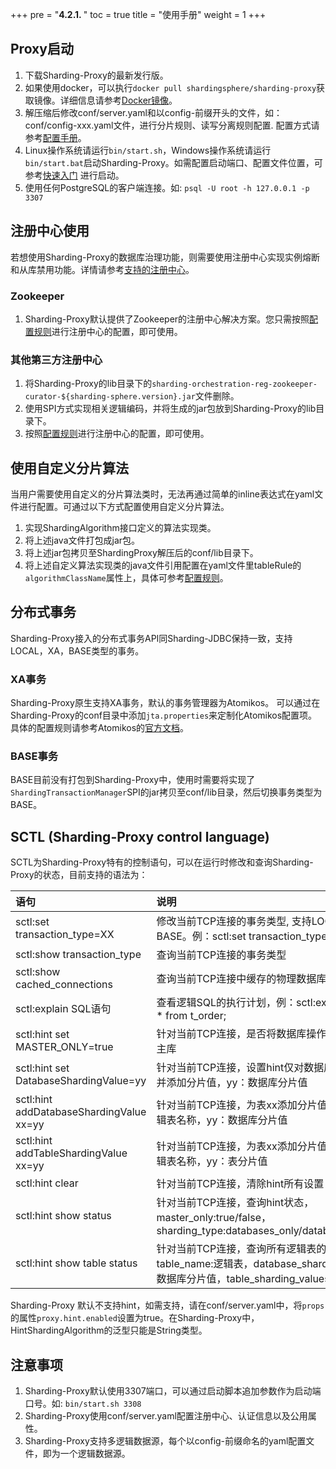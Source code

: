 +++
pre = "<b>4.2.1. </b>"
toc = true
title = "使用手册"
weight = 1
+++

## Proxy启动

1. 下载Sharding-Proxy的最新发行版。
1. 如果使用docker，可以执行`docker pull shardingsphere/sharding-proxy`获取镜像。详细信息请参考[Docker镜像](/cn/manual/sharding-proxy/docker/)。
1. 解压缩后修改conf/server.yaml和以config-前缀开头的文件，如：conf/config-xxx.yaml文件，进行分片规则、读写分离规则配置. 配置方式请参考[配置手册](/cn/manual/sharding-proxy/configuration/)。
1. Linux操作系统请运行`bin/start.sh`，Windows操作系统请运行`bin/start.bat`启动Sharding-Proxy。如需配置启动端口、配置文件位置，可参考[快速入门](/cn/quick-start/sharding-proxy-quick-start/)
进行启动。
1. 使用任何PostgreSQL的客户端连接。如: `psql -U root -h 127.0.0.1 -p 3307`

## 注册中心使用

若想使用Sharding-Proxy的数据库治理功能，则需要使用注册中心实现实例熔断和从库禁用功能。详情请参考[支持的注册中心](/cn/features/orchestration/supported-registry-repo/)。

### Zookeeper

1. Sharding-Proxy默认提供了Zookeeper的注册中心解决方案。您只需按照[配置规则](/cn/manual/sharding-proxy/configuration/)进行注册中心的配置，即可使用。

### 其他第三方注册中心

1. 将Sharding-Proxy的lib目录下的`sharding-orchestration-reg-zookeeper-curator-${sharding-sphere.version}.jar`文件删除。
1. 使用SPI方式实现相关逻辑编码，并将生成的jar包放到Sharding-Proxy的lib目录下。
1. 按照[配置规则](/cn/manual/sharding-proxy/configuration/)进行注册中心的配置，即可使用。

## 使用自定义分片算法

当用户需要使用自定义的分片算法类时，无法再通过简单的inline表达式在yaml文件进行配置。可通过以下方式配置使用自定义分片算法。

1. 实现ShardingAlgorithm接口定义的算法实现类。
1. 将上述java文件打包成jar包。
1. 将上述jar包拷贝至ShardingProxy解压后的conf/lib目录下。
1. 将上述自定义算法实现类的java文件引用配置在yaml文件里tableRule的`algorithmClassName`属性上，具体可参考[配置规则](/cn/manual/sharding-proxy/configuration/)。

## 分布式事务

Sharding-Proxy接入的分布式事务API同Sharding-JDBC保持一致，支持LOCAL，XA，BASE类型的事务。

### XA事务

Sharding-Proxy原生支持XA事务，默认的事务管理器为Atomikos。
可以通过在Sharding-Proxy的conf目录中添加`jta.properties`来定制化Atomikos配置项。
具体的配置规则请参考Atomikos的[官方文档](https://www.atomikos.com/Documentation/JtaProperties)。

### BASE事务

BASE目前没有打包到Sharding-Proxy中，使用时需要将实现了`ShardingTransactionManager`SPI的jar拷贝至conf/lib目录，然后切换事务类型为BASE。

## SCTL (Sharding-Proxy control language)

SCTL为Sharding-Proxy特有的控制语句，可以在运行时修改和查询Sharding-Proxy的状态，目前支持的语法为：

| 语句                                     | 说明                                                                                                                     |
|:----------------------------------------|:-------------------------------------------------------------------------------------------------------------------------|
|sctl:set transaction_type=XX             | 修改当前TCP连接的事务类型, 支持LOCAL，XA，BASE。例：sctl:set transaction_type=XA                                                |
|sctl:show transaction_type               | 查询当前TCP连接的事务类型                                                                                                    |
|sctl:show cached_connections             | 查询当前TCP连接中缓存的物理数据库连接个数                                                                                       |
|sctl:explain SQL语句                      | 查看逻辑SQL的执行计划，例：sctl:explain select * from t_order;                                                               |
|sctl:hint set MASTER_ONLY=true           | 针对当前TCP连接，是否将数据库操作强制路由到主库                                                                                  |
|sctl:hint set DatabaseShardingValue=yy   | 针对当前TCP连接，设置hint仅对数据库分片有效，并添加分片值，yy：数据库分片值                                                          |
|sctl:hint addDatabaseShardingValue xx=yy | 针对当前TCP连接，为表xx添加分片值yy，xx：逻辑表名称，yy：数据库分片值                                                               |
|sctl:hint addTableShardingValue xx=yy    | 针对当前TCP连接，为表xx添加分片值yy，xx：逻辑表名称，yy：表分片值                                                                  |
|sctl:hint clear                          | 针对当前TCP连接，清除hint所有设置                                                                                             |
|sctl:hint show status                    | 针对当前TCP连接，查询hint状态，master_only:true/false，sharding_type:databases_only/databases_tables                          |
|sctl:hint show table status              | 针对当前TCP连接，查询所有逻辑表的hint分片值，table_name:逻辑表，database_sharding_values:数据库分片值，table_sharding_values:表分片值 |

Sharding-Proxy 默认不支持hint，如需支持，请在conf/server.yaml中，将`props`的属性`proxy.hint.enabled`设置为true。在Sharding-Proxy中，HintShardingAlgorithm的泛型只能是String类型。



## 注意事项

1. Sharding-Proxy默认使用3307端口，可以通过启动脚本追加参数作为启动端口号。如: `bin/start.sh 3308`
1. Sharding-Proxy使用conf/server.yaml配置注册中心、认证信息以及公用属性。
1. Sharding-Proxy支持多逻辑数据源，每个以config-前缀命名的yaml配置文件，即为一个逻辑数据源。
